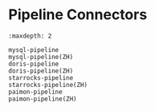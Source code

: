 # Pipeline Connectors

```{toctree}
:maxdepth: 2

mysql-pipeline
mysql-pipeline(ZH)
doris-pipeline
doris-pipeline(ZH)
starrocks-pipeline
starrocks-pipeline(ZH)
paimon-pipeline
paimon-pipeline(ZH)
```
